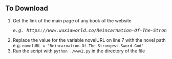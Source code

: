 <h2>To Download</h2>
<ol>
<li>Get the link of the main page of any book of the website <pre><i>e.g. https://www.wuxiaworld.co/Reincarnation-Of-The-Strongest-Sword-God/</i></pre></li>
<li>Replace the value for the variable novelURL on line 7 with the novel path <br>e.g. <code>novelURL = "Reincarnation-Of-The-Strongest-Sword-God"</code></li>
<li>Run the script with <code>python ./wwv2.py</code> in the directory of the file</li>
</ol>
